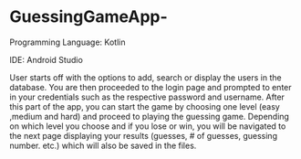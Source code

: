 # GuessingGameApp-

Programming Language: Kotlin 

IDE: Android Studio

User starts off with the options to add, search or display the users in the database. You are then proceeded to the login page and prompted to enter in your credentials such as the respective password and username. 
After this part of the app, you can start the game by choosing one level (easy ,medium and hard) and proceed to playing the guessing game. Depending on which level you choose and if you lose or win, you will be navigated to the next page displaying your results (guesses, # of guesses, guessing number. etc.) which will also be saved in the files.
